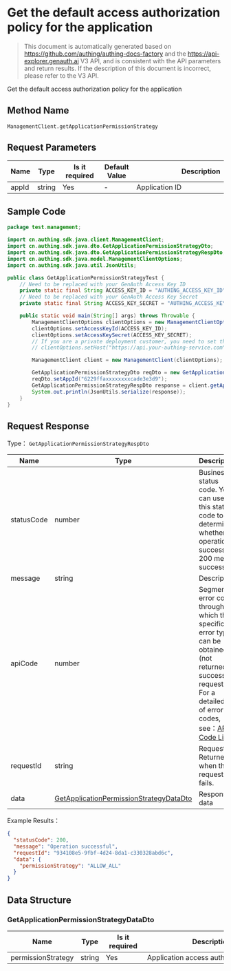 # Get the default access authorization policy for the application

<!--
Warning ⚠️:
Do not modify this document directly,
https://github\.com/Authing/authing-docs-factory
Use this project to generate
-->

<LastUpdated />

> This document is automatically generated based on https://github.com/authing/authing-docs-factory and the https://api-explorer.genauth.ai V3 API, and is consistent with the API parameters and return results. If the description of this document is incorrect, please refer to the V3 API.

Get the default access authorization policy for the application

## Method Name

`ManagementClient.getApplicationPermissionStrategy`

## Request Parameters

| Name  | Type   | <div style="width:80px">Is it required</div> | <div style="width:60px">Default Value</div> | <div style="width:300px">Description</div> | <div style="width:200px">Example Value</div> |
| ----- | ------ | -------------------------------------------- | ------------------------------------------- | ------------------------------------------ | -------------------------------------------- |
| appId | string | Yes                                          | -                                           | Application ID                             | `6229ffaxxxxxxxxcade3e3d9`                   |

## Sample Code

```java
package test.management;

import cn.authing.sdk.java.client.ManagementClient;
import cn.authing.sdk.java.dto.GetApplicationPermissionStrategyDto;
import cn.authing.sdk.java.dto.GetApplicationPermissionStrategyRespDto;
import cn.authing.sdk.java.model.ManagementClientOptions;
import cn.authing.sdk.java.util.JsonUtils;

public class GetApplicationPermissionStrategyTest {
    // Need to be replaced with your GenAuth Access Key ID
    private static final String ACCESS_KEY_ID = "AUTHING_ACCESS_KEY_ID";
    // Need to be replaced with your GenAuth Access Key Secret
    private static final String ACCESS_KEY_SECRET = "AUTHING_ACCESS_KEY_SECRET";

    public static void main(String[] args) throws Throwable {
        ManagementClientOptions clientOptions = new ManagementClientOptions();
        clientOptions.setAccessKeyId(ACCESS_KEY_ID);
        clientOptions.setAccessKeySecret(ACCESS_KEY_SECRET);
        // If you are a private deployment customer, you need to set the GenAuth service domain name
        // clientOptions.setHost("https://api.your-authing-service.com");

        ManagementClient client = new ManagementClient(clientOptions);

        GetApplicationPermissionStrategyDto reqDto = new GetApplicationPermissionStrategyDto();
        reqDto.setAppId("6229ffaxxxxxxxxcade3e3d9");
        GetApplicationPermissionStrategyRespDto response = client.getApplicationPermissionStrategy(reqDto);
        System.out.println(JsonUtils.serialize(response));
    }
}

```

## Request Response

Type： `GetApplicationPermissionStrategyRespDto`

| Name       | Type                                                                                           | Description                                                                                                                                                                                                                                                                                                                                       |
| ---------- | ---------------------------------------------------------------------------------------------- | ------------------------------------------------------------------------------------------------------------------------------------------------------------------------------------------------------------------------------------------------------------------------------------------------------------------------------------------------- |
| statusCode | number                                                                                         | Business status code. You can use this status code to determine whether the operation is successful. 200 means success.                                                                                                                                                                                                                           |
| message    | string                                                                                         | Description                                                                                                                                                                                                                                                                                                                                       |
| apiCode    | number                                                                                         | Segment error code, through which the specific error type can be obtained (not returned for successful requests). For a detailed list of error codes, see：[API Code List](https://api-explorer.genauth.ai/?tag=group/%E5%BC%80%E5%8F%91%E5%87%86%E5%A4%87#tag/%E5%BC%80%E5%8F%91%E5%87%86%E5%A4%87/%E9%94%99%E8%AF%AF%E5%A4%84%E7%90%86/apiCode) |
| requestId  | string                                                                                         | Request ID. Returned when the request fails.                                                                                                                                                                                                                                                                                                      |
| data       | <a href="#GetApplicationPermissionStrategyDataDto">GetApplicationPermissionStrategyDataDto</a> | Response data                                                                                                                                                                                                                                                                                                                                     |

Example Results：

```json
{
  "statusCode": 200,
  "message": "Operation successful",
  "requestId": "934108e5-9fbf-4d24-8da1-c330328abd6c",
  "data": {
    "permissionStrategy": "ALLOW_ALL"
  }
}
```

## Data Structure

### <a id="GetApplicationPermissionStrategyDataDto"></a> GetApplicationPermissionStrategyDataDto

| Name               | Type   | <div style="width:80px">Is it required</div> | <div style="width:300px">Description</div> | <div style="width:200px">Example Value</div> |
| ------------------ | ------ | -------------------------------------------- | ------------------------------------------ | -------------------------------------------- |
| permissionStrategy | string | Yes                                          | Application access authorization policy    | ALLOW_ALL                                    |
